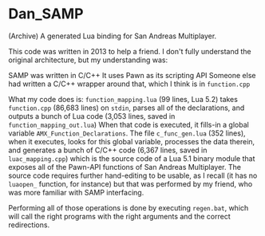 # Dan_SAMP
(Archive) A generated Lua binding for San Andreas Multiplayer.

This code was written in 2013 to help a friend. I don't fully understand the original architecture, but my understanding was:

SAMP was written in C/C++
It uses Pawn as its scripting API
Someone else had written a C/C++ wrapper around that, which I think is in `function.cpp`

What my code does is:
`function_mapping.lua` (99 lines, Lua 5.2) takes `function.cpp` (86,683 lines) on `stdin`, parses all of the declarations, and outputs a bunch of Lua code (3,053 lines, saved in `function_mapping_out.lua`)
When that code is executed, it fills-in a global variable `AMX_Function_Declarations`. The file `c_func_gen.lua` (352 lines), when it executes, looks for this global variable, processes the data therein, and generates a bunch of C/C++ code (6,367 lines, saved in `luac_mapping.cpp`) which is the source code of a Lua 5.1 binary module that exposes all of the Pawn-API functions of San Andreas Multiplayer. The source code requires further hand-editing to be usable, as I recall (it has no `luaopen_` function, for instance) but that was performed by my friend, who was more familiar with SAMP interfacing.

Performing all of those operations is done by executing `regen.bat`, which will call the right programs with the right arguments and the correct redirections.